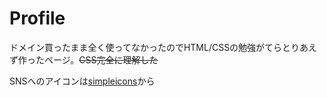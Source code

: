 # Profile
ドメイン買ったまま全く使ってなかったのでHTML/CSSの勉強がてらとりあえず作ったページ。~~CSS完全に理解した~~

SNSへのアイコンは[simpleicons](https://simpleicons.org/)から
